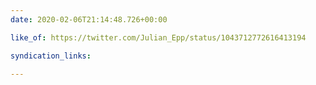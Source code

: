 ```yaml
---
date: 2020-02-06T21:14:48.726+00:00

like_of: https://twitter.com/Julian_Epp/status/1043712772616413194

syndication_links:

---
```


